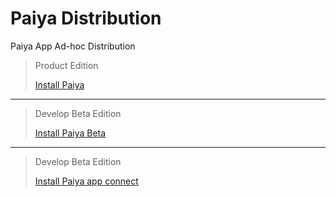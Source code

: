# Paiya Distribution

Paiya App Ad-hoc Distribution

> Product Edition
>
> [Install Paiya](itms-services://?action=download-manifest&url=https://churchrobotics.github.io/kameoapp-dist/Paiya.plist)

---

> Develop Beta Edition
>
> [Install Paiya Beta](itms-services://?action=download-manifest&url=https://churchrobotics.github.io/kameoapp-dist/PaiyaBeta.plist)

---

> Develop Beta Edition
>
> [Install Paiya app connect](itms-services://?action=download-manifest&url=https://churchrobotics.github.io/kameoapp-dist/PaiyaBeta.plist)
